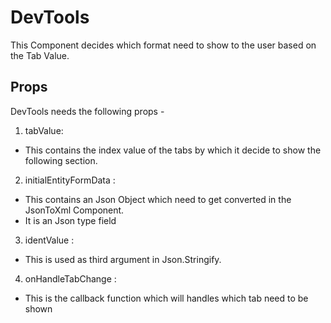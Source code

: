 # DevTools

This Component decides which format need to show to the user based on the Tab Value.

## Props

DevTools needs the following props -

1. tabValue:

- This contains the index value of the tabs by which it decide to show the following section.

2. initialEntityFormData :

- This contains an Json Object which need to get converted in the JsonToXml Component.
- It is an Json type field

3. identValue :

- This is used as third argument in Json.Stringify.

4. onHandleTabChange :

- This is the callback function which will handles which tab need to be shown
